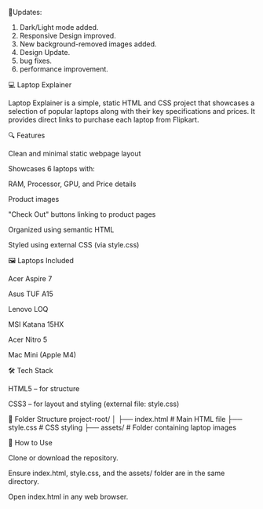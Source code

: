 📌Updates:

1. Dark/Light mode added.
2. Responsive Design improved.
3. New background-removed images added.
4. Design Update.
5. bug fixes.
6. performance improvement.

💻 Laptop Explainer

Laptop Explainer is a simple, static HTML and CSS project that showcases a selection of popular laptops along with their key specifications and prices. It provides direct links to purchase each laptop from Flipkart.

🔍 Features

Clean and minimal static webpage layout

Showcases 6 laptops with:

RAM, Processor, GPU, and Price details

Product images

"Check Out" buttons linking to product pages

Organized using semantic HTML

Styled using external CSS (via style.css)

🖼️ Laptops Included

Acer Aspire 7

Asus TUF A15

Lenovo LOQ

MSI Katana 15HX

Acer Nitro 5

Mac Mini (Apple M4)

🛠️ Tech Stack

HTML5 – for structure

CSS3 – for layout and styling (external file: style.css)

📁 Folder Structure
project-root/
│
├── index.html         # Main HTML file
├── style.css          # CSS styling
├── assets/            # Folder containing laptop images

🚀 How to Use

Clone or download the repository.

Ensure index.html, style.css, and the assets/ folder are in the same directory.

Open index.html in any web browser.
